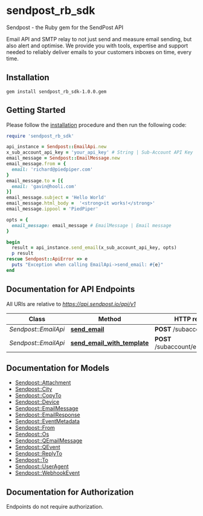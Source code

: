 # sendpost_rb_sdk

Sendpost - the Ruby gem for the SendPost API

Email API and SMTP relay to not just send and measure email sending, but also alert and optimise. We provide you with tools, expertise and support needed to reliably deliver emails to your customers inboxes on time, every time.


## Installation

```shell
gem install sendpost_rb_sdk-1.0.0.gem
```

## Getting Started

Please follow the [installation](#installation) procedure and then run the following code:

```ruby
require 'sendpost_rb_sdk'

api_instance = Sendpost::EmailApi.new
x_sub_account_api_key = 'your_api_key' # String | Sub-Account API Key
email_message = Sendpost::EmailMessage.new
email_message.from = {
  email: 'richard@piedpiper.com'
}
email_message.to = [{
  email: 'gavin@hooli.com'
}]
email_message.subject = 'Hello World'
email_message.html_body =  '<strong>it works!</strong>'
email_message.ippool = 'PiedPiper'

opts = {
  email_message: email_message # EmailMessage | Email message
}

begin
  result = api_instance.send_email(x_sub_account_api_key, opts)
  p result
rescue Sendpost::ApiError => e
  puts "Exception when calling EmailApi->send_email: #{e}"
end

```

## Documentation for API Endpoints

All URIs are relative to *https://api.sendpost.io/api/v1*

Class | Method | HTTP request | Description
------------ | ------------- | ------------- | -------------
*Sendpost::EmailApi* | [**send_email**](docs/EmailApi.md#send_email) | **POST** /subaccount/email/ | 
*Sendpost::EmailApi* | [**send_email_with_template**](docs/EmailApi.md#send_email_with_template) | **POST** /subaccount/email/template | 


## Documentation for Models

 - [Sendpost::Attachment](docs/Attachment.md)
 - [Sendpost::City](docs/City.md)
 - [Sendpost::CopyTo](docs/CopyTo.md)
 - [Sendpost::Device](docs/Device.md)
 - [Sendpost::EmailMessage](docs/EmailMessage.md)
 - [Sendpost::EmailResponse](docs/EmailResponse.md)
 - [Sendpost::EventMetadata](docs/EventMetadata.md)
 - [Sendpost::From](docs/From.md)
 - [Sendpost::Os](docs/Os.md)
 - [Sendpost::QEmailMessage](docs/QEmailMessage.md)
 - [Sendpost::QEvent](docs/QEvent.md)
 - [Sendpost::ReplyTo](docs/ReplyTo.md)
 - [Sendpost::To](docs/To.md)
 - [Sendpost::UserAgent](docs/UserAgent.md)
 - [Sendpost::WebhookEvent](docs/WebhookEvent.md)


## Documentation for Authorization

Endpoints do not require authorization.

